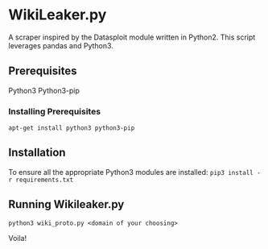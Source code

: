 # WikiLeaker.py
A scraper inspired by the Datasploit module written in Python2. This script leverages pandas and Python3.


## Prerequisites
Python3
Python3-pip

### Installing Prerequisites
`apt-get install python3 python3-pip`

## Installation
To ensure all the appropriate Python3 modules are installed:
`pip3 install -r requirements.txt`

## Running Wikileaker.py
`python3 wiki_proto.py <domain of your choosing>`

Voila!
